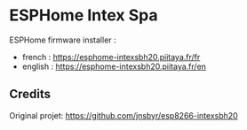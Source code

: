 # ESPHome Intex Spa

ESPHome firmware installer :

- french : https://esphome-intexsbh20.piitaya.fr/fr
- english : https://esphome-intexsbh20.piitaya.fr/en

## Credits

Original projet: https://github.com/jnsbyr/esp8266-intexsbh20
